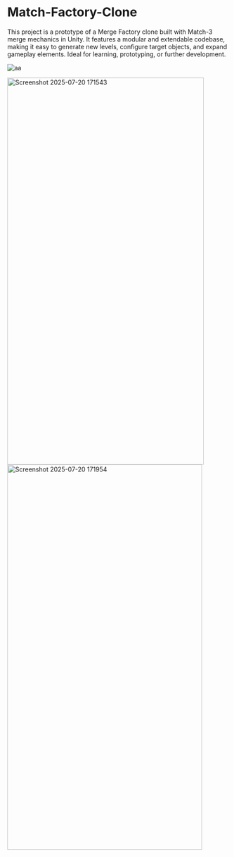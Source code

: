 # Match-Factory-Clone
This project is a prototype of a Merge Factory clone built with Match-3 merge mechanics in Unity. It features a modular and extendable codebase, making it easy to generate new levels, configure target objects, and expand gameplay elements. Ideal for learning, prototyping, or further development.

![aa](https://github.com/user-attachments/assets/ffcbb938-93c1-42f7-9483-5c4133dd6d89)


<img width="447" height="880" alt="Screenshot 2025-07-20 171543" src="https://github.com/user-attachments/assets/71f8aa9d-fd76-4bb5-af7c-13f9dd6109f5" />



<img width="443" height="876" alt="Screenshot 2025-07-20 171954" src="https://github.com/user-attachments/assets/9db829e5-c3cd-4010-90ae-9a996066f2bf" />
